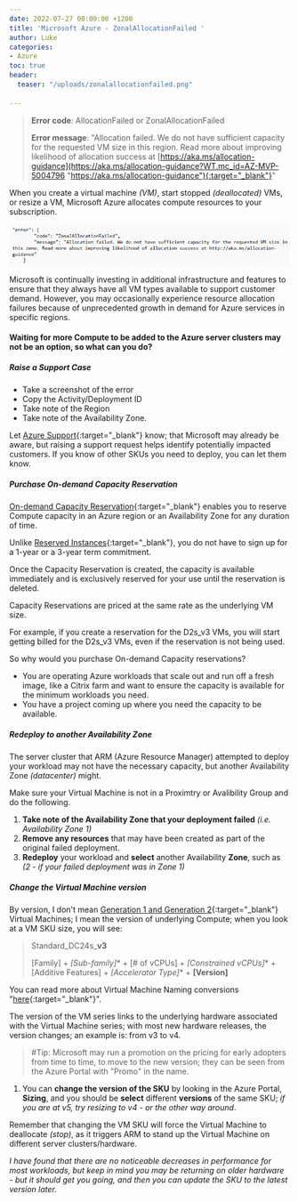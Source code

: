 ```yaml
---
date: 2022-07-27 00:00:00 +1200
title: 'Microsoft Azure - ZonalAllocationFailed '
author: Luke
categories:
- Azure
toc: true
header:
  teaser: "/uploads/zonalallocationfailed.png"

---
```

> **Error code**: AllocationFailed or ZonalAllocationFailed
>
> **Error message**: "Allocation failed. We do not have sufficient capacity for the requested VM size in this region. Read more about improving likelihood of allocation success at [https://aka.ms/allocation-guidance](https://aka.ms/allocation-guidance?WT.mc_id=AZ-MVP-5004796 "https://aka.ms/allocation-guidance"){:target="_blank"}"

When you create a virtual machine _(VM)_, start stopped _(deallocated)_ VMs, or resize a VM, Microsoft Azure allocates compute resources to your subscription.

![ZonalAllocationFailed](/uploads/zonalallocationfailed.png "ZonalAllocationFailed")

Microsoft is continually investing in additional infrastructure and features to ensure that they always have all VM types available to support customer demand. However, you may occasionally experience resource allocation failures because of unprecedented growth in demand for Azure services in specific regions.

#### **Waiting for more Compute to be added to the Azure server clusters may not be an option, so what can you do?**

##### Raise a Support Case

* Take a screenshot of the error
* Copy the Activity/Deployment ID
* Take note of the Region
* Take note of the Availability Zone.

Let [Azure Support](https://azure.microsoft.com/en-us/support/?WT.mc_id=AZ-MVP-5004796 " Azure Support"){:target="_blank"} know; that Microsoft may already be aware, but raising a support request helps identify potentially impacted customers. If you know of other SKUs you need to deploy, you can let them know.

##### Purchase On-demand Capacity Reservation

[On-demand Capacity Reservation](https://docs.microsoft.com/en-us/azure/virtual-machines/capacity-reservation-overview?WT.mc_id=AZ-MVP-5004796 "On-demand Capacity Reservation"){:target="_blank"} enables you to reserve Compute capacity in an Azure region or an Availability Zone for any duration of time. 

Unlike [Reserved Instances](https://azure.microsoft.com/en-us/pricing/reserved-vm-instances/?WT.mc_id=AZ-MVP-5004796 "Reserved Instances"){:target="_blank"}, you do not have to sign up for a 1-year or a 3-year term commitment.

Once the Capacity Reservation is created, the capacity is available immediately and is exclusively reserved for your use until the reservation is deleted.

Capacity Reservations are priced at the same rate as the underlying VM size. 

For example, if you create a reservation for the D2s_v3 VMs, you will start getting billed for the D2s_v3 VMs, even if the reservation is not being used.

So why would you purchase On-demand Capacity reservations?

* You are operating Azure workloads that scale out and run off a fresh image, like a Citrix farm and want to ensure the capacity is available for the minimum workloads you need.
* You have a project coming up where you need the capacity to be available.

##### Redeploy to another Availability Zone

The server cluster that ARM (Azure Resource Manager) attempted to deploy your workload may not have the necessary capacity, but another Availability Zone _(datacenter)_ might.

Make sure your Virtual Machine is not in a Proximtry or Avalibility Group and do the following.

1. **Take note of the Availability Zone that your deployment failed** _(i.e. Availability Zone 1)_
2. **Remove any resources** that may have been created as part of the original failed deployment.
3. **Redeploy** your workload and **select** another Availability **Zone**, such as _(2 - if your failed deployment was in Zone 1)_

##### Change the Virtual Machine version  

By version, I don't mean [Generation 1 and Generation 2](https://docs.microsoft.com/en-us/azure/virtual-machines/generation-2?WT.mc_id=AZ-MVP-5004796#features-and-capabilities "Generation 1 vs. generation 2 features"){:target="_blank"} Virtual Machines; I mean the version of underlying Compute; when you look at a VM SKU size, you will see:

> Standard_DC24s_**v3**
>
> \[Family\] + _\[Sub-family\]_* + \[# of vCPUs\] + _\[Constrained vCPUs\]_* + \[Additive Features\] + _\[Accelerator Type\]_* + **\[Version\]**

You can read more about Virtual Machine Naming conversions "[here](https://docs.microsoft.com/en-us/azure/virtual-machines/vm-naming-conventions?WT.mc_id=AZ-MVP-5004796 "Azure virtual machine sizes naming conventions"){:target="_blank"}".

The version of the VM series links to the underlying hardware associated with the Virtual Machine series; with most new hardware releases, the version changes; an example is: from v3 to v4.  

> #Tip: Microsoft may run a promotion on the pricing for early adopters from time to time, to move to the new version; they can be seen from the Azure Portal with "Promo" in the name.

1. You can **change the version of the SKU** by looking in the Azure Portal, **Sizing**, and you should be **select** different **versions** of the same SKU; _if you are at v5, try resizing to v4 - or the other way around_.  

Remember that changing the VM SKU will force the Virtual Machine to deallocate _(stop)_, as it triggers ARM to stand up the Virtual Machine on different server clusters/hardware.

_I have found that there are no noticeable decreases in performance for most workloads, but keep in mind you may be returning on older hardware - but it should get you going, and then you can update the SKU to the latest version later._
